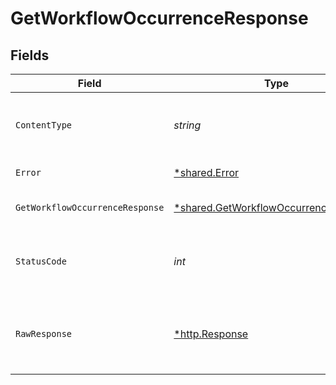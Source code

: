 # GetWorkflowOccurrenceResponse


## Fields

| Field                                                                                         | Type                                                                                          | Required                                                                                      | Description                                                                                   |
| --------------------------------------------------------------------------------------------- | --------------------------------------------------------------------------------------------- | --------------------------------------------------------------------------------------------- | --------------------------------------------------------------------------------------------- |
| `ContentType`                                                                                 | *string*                                                                                      | :heavy_check_mark:                                                                            | HTTP response content type for this operation                                                 |
| `Error`                                                                                       | [*shared.Error](../../models/shared/error.md)                                                 | :heavy_minus_sign:                                                                            | General error                                                                                 |
| `GetWorkflowOccurrenceResponse`                                                               | [*shared.GetWorkflowOccurrenceResponse](../../models/shared/getworkflowoccurrenceresponse.md) | :heavy_minus_sign:                                                                            | The workflow occurrence                                                                       |
| `StatusCode`                                                                                  | *int*                                                                                         | :heavy_check_mark:                                                                            | HTTP response status code for this operation                                                  |
| `RawResponse`                                                                                 | [*http.Response](https://pkg.go.dev/net/http#Response)                                        | :heavy_minus_sign:                                                                            | Raw HTTP response; suitable for custom response parsing                                       |